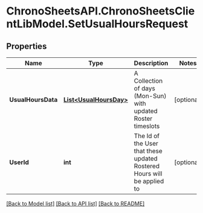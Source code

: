 
# ChronoSheetsAPI.ChronoSheetsClientLibModel.SetUsualHoursRequest

## Properties

Name | Type | Description | Notes
------------ | ------------- | ------------- | -------------
**UsualHoursData** | [**List&lt;UsualHoursDay&gt;**](UsualHoursDay.md) | A Collection of days (Mon-Sun) with updated Roster timeslots | [optional] 
**UserId** | **int** | The Id of the User that these updated Rostered Hours will be applied to | [optional] 

[[Back to Model list]](../README.md#documentation-for-models)
[[Back to API list]](../README.md#documentation-for-api-endpoints)
[[Back to README]](../README.md)

